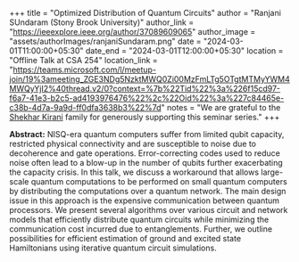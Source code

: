 +++
title = "Optimized Distribution of Quantum Circuits"
author = "Ranjani SUndaram (Stony Brook University)"
author_link = "https://ieeexplore.ieee.org/author/37089609065"
author_image = "assets/authorImages/ranjaniSundaram.png"
date = "2024-03-01T11:00:00+05:30"
date_end = "2024-03-01T12:00:00+05:30"
location = "Offline Talk at CSA 254"
location_link = "https://teams.microsoft.com/l/meetup-join/19%3ameeting_ZGE3NDg5NzktMWQ0Zi00MzFmLTg5OTgtMTMyYWM4MWQyYjI2%40thread.v2/0?context=%7b%22Tid%22%3a%226f15cd97-f6a7-41e3-b2c5-ad4193976476%22%2c%22Oid%22%3a%227c84465e-c38b-4d7a-9a9d-ff0dfa3638b3%22%7d"
notes = "We are grateful to the <a href = "https://www.accel.com/people/shekhar-kirani" target= "_blank">Shekhar
Kirani</a> family for generously supporting this seminar series."
+++

<b>Abstract:</b>
NISQ-era quantum computers suffer from limited qubit capacity, restricted physical connectivity and are susceptible 
to noise due to decoherence and gate operations.  Error-correcting codes used to reduce noise often lead to a blow-up 
in the number of qubits further exacerbating the capacity crisis. In this talk, we discuss a workaround that allows 
large-scale quantum computations to be performed on small quantum computers by distributing the computations over a 
quantum network. The main design issue in this approach is the expensive communication between quantum processors. We 
present several algorithms over various circuit and network models that efficiently distribute quantum circuits while 
minimizing the communication cost incurred due to entanglements. Further, we outline possibilities for efficient 
estimation of ground and excited state Hamiltonians using iterative quantum circuit simulations.